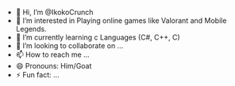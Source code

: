 - 👋 Hi, I’m @IkokoCrunch
- 👀 I’m interested in Playing online games like Valorant and Mobile Legends.
- 🌱 I’m currently learning c Languages (C#, C++, C)
- 💞️ I’m looking to collaborate on ...
- 📫 How to reach me ...
- 😄 Pronouns: Him/Goat
- ⚡ Fun fact: ...

<!---
IkokoCrunch/IkokoCrunch is a ✨ special ✨ repository because its `README.md` (this file) appears on your GitHub profile.
You can click the Preview link to take a look at your changes.
--->
